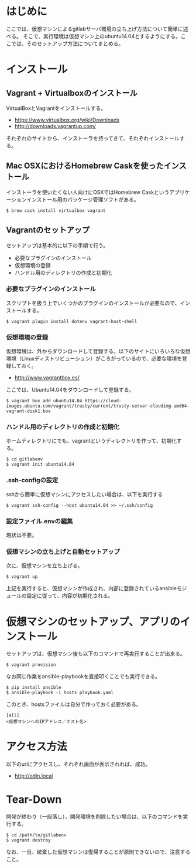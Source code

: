 # はじめに

ここでは、仮想マシンによるgitlabサーバ環境の立ち上げ方法について簡単に述べる。
そこで、実行環境は仮想マシン上のubuntu14.04とするようにする。ここでは、そのセットアップ方法についてまとめる。

# インストール

## Vagrant + Virtualboxのインストール

VirtualBoxとVagrantをインストールする。

* https://www.virtualbox.org/wiki/Downloads
* http://downloads.vagrantup.com/

それぞれのサイトから、インストーラを持ってきて、それぞれインストールする。

## Mac OSXにおけるHomebrew Caskを使ったインストール

インストーラを使いたくない人向けにOSXではHomebrew Caskというアプリケーションインストール用のパッケージ管理ソフトがある。

```
$ brew cask install virtualbox vagrant
```

## Vagrantのセットアップ

セットアップは基本的に以下の手順で行う。

* 必要なプラグインのインストール
* 仮想環境の登録
* ハンドル用のディレクトリの作成と初期化


### 必要なプラグインのインストール

スクリプトを扱う上でいくつかのプラグインのインストールが必要なので、インストールする。

```
$ vagrant plugin install dotenv vagrant-host-shell
```

### 仮想環境の登録

仮想環境は、外からダウンロードして登録する。以下のサイトにいろいろな仮想環境（Linuxディストリビューション）がころがっているので、必要な環境を登録しておく。

* http://www.vagrantbox.es/

ここでは、Ubuntu14.04をダウンロードして登録する。

```
$ vagrant box add ubuntu14.04 https://cloud-images.ubuntu.com/vagrant/trusty/current/trusty-server-cloudimg-amd64-vagrant-disk1.box
```

### ハンドル用のディレクトリの作成と初期化

ホームディレクトリにでも、vagrantというディレクトリを作って、初期化する。

```
$ cd gitlabenv
$ vagrant init ubuntu14.04
```

### .ssh-configの設定

sshから簡単に仮想マシンにアクセスしたい場合は、以下を実行する

```
$ vagrant ssh-config --host ubuntu14.04 >> ~/.ssh/config
```

### 設定ファイル.envの編集

現状は不要。

### 仮想マシンの立ち上げと自動セットアップ

次に、仮想マシンを立ち上げる。

```
$ vagrant up
```

上記を実行すると、仮想マシンが作成され、内部に登録されているansibleモジュールの設定に従って、内容が初期化される。

# 仮想マシンのセットアップ、アプリのインストール

セットアップは、仮想マシン後も以下のコマンドで再実行することが出来る。

```
$ vagrant provision
```

なお同じ作業をansible-playbookを直接叩くことでも実行できる。

```
$ pip install ansible
$ ansible-playbook -i hosts playbook.yaml
```

このとき、hostsファイルは自分で作っておく必要がある。

```hosts
[all]
<仮想マシンへのIPアドレス／ホスト名>
```

# アクセス方法

以下のurlにアクセスし、それぞれ画面が表示されれば、成功。

* http://odin.local

# Tear-Down

開発が終わり（一段落し）、開発環境を削除したい場合は、以下のコマンドを実行する。

```
$ cd /path/to/gitlabenv
$ vagrant destroy
```

なお、一旦、破棄した仮想マシンは復帰することが原則できないので、注意すること。

